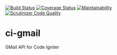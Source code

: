 [![Build Status](https://travis-ci.org/francis94c/ci-gmail.svg?branch=master)](https://travis-ci.org/francis94c/ci-gmail) [![Coverage Status](https://coveralls.io/repos/github/francis94c/ci-gmail/badge.svg?branch=master)](https://coveralls.io/github/francis94c/ci-gmail?branch=master) [![Maintainability](https://api.codeclimate.com/v1/badges/d77b5effa6592fd74c92/maintainability)](https://codeclimate.com/github/francis94c/ci-gmail/maintainability) [![Scrutinizer Code Quality](https://scrutinizer-ci.com/g/francis94c/ci-gmail/badges/quality-score.png?b=master)](https://scrutinizer-ci.com/g/francis94c/ci-gmail/?branch=master)

# ci-gmail
GMail API for Code Igniter
